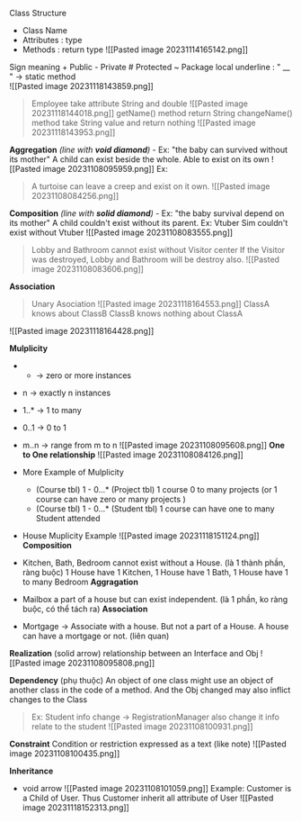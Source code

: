 Class Structure
+ Class Name
+ Attributes : type
+ Methods : return type 
![[Pasted image 20231114165142.png]]

Sign meaning
	+ Public
	-  Private
	# Protected
	~ Package local 
	underline : " __ " -> static method  
		![[Pasted image 20231118143859.png]]

> Employee take attribute String and double
> ![[Pasted image 20231118144018.png]]
> getName() method return String 
> changeName() method take String value and return nothing
> ![[Pasted image 20231118143953.png]]






**Aggregation** *(line with **void diamond**)* - Ex: "the baby can survived without its mother"
	A child can exist beside the whole. Able to exist on its own 
	![[Pasted image 20231108095959.png]]
Ex:
> A turtoise can leave a creep and exist on it own.
![[Pasted image 20231108084256.png]]

**Composition** *(line with **solid diamond**)* - Ex: "the baby survival depend on its mother"
	A child couldn't exist without its parent.
Ex: Vtuber Sim couldn't exist without Vtuber
![[Pasted image 20231108083555.png]]
> Lobby and Bathroom cannot exist without Visitor center
> If the Visitor was destroyed, Lobby and Bathroom will be destroy also.
![[Pasted image 20231108083606.png]]

**Association**
> Unary Asociation
![[Pasted image 20231118164553.png]]
> ClassA knows about ClassB
> ClassB knows nothing about ClassA

![[Pasted image 20231118164428.png]]



**Mulplicity**
+ * -> zero or more instances
+ n -> exactly n instances
+ 1..* -> 1 to many 
+ 0..1 -> 0 to 1
+ m..n -> range from m to n
![[Pasted image 20231108095608.png]]
**One to One relationship**
![[Pasted image 20231108084126.png]]

+ More Example of Mulplicity
	+ (Course tbl) 1 - 0...* (Project tbl)
		 1 course 0 to many projects (or 1 course can have zero or many projects )
	+ (Course tbl) 1 - 0...* (Student tbl)
		1 course can have one to many Student attended

+ House Muplicity Example
	![[Pasted image 20231118151124.png]]
**Composition** 
 + Kitchen, Bath, Bedroom cannot exist without a House. (là 1 thành phần, ràng buộc) 
	 1 House have 1 Kitchen, 1 House have 1 Bath, 1 House have 1 to many Bedroom
**Aggragation** 
+ Mailbox a part of a house but can exist independent. (là 1 phần, ko ràng buộc, có thể tách ra)
**Association**
+ Mortgage -> Associate with a house. But not a part of a House. A house can have a mortgage or not. (liên quan)

**Realization** (solid arrow)
	relationship between an Interface and Obj
![[Pasted image 20231108095808.png]]

**Dependency** (phụ thuộc)
	An object of one class might use an object of another class in the code of a method.
	And the Obj changed may also inflict changes to the Class 
> Ex: Student info change -> RegistrationManager also change it info relate to the student
![[Pasted image 20231108100931.png]]


**Constraint**
	Condition or restriction expressed as a text (like note)
![[Pasted image 20231108100435.png]]

**Inheritance**
+ void arrow
	![[Pasted image 20231108101059.png]]
	Example: Customer is a Child of User. Thus Customer inherit all attribute of User
	![[Pasted image 20231118152313.png]]